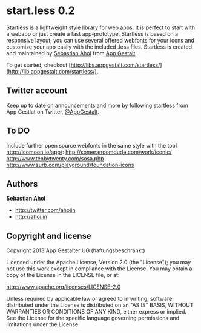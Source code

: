 # start.less 0.2

Startless is a lightweight style library for web apps.
It is perfect to start with a webapp or just create a fast app-prototype.
Startless is based on a responsive layout, you can use several offered webfonts for your icons and customize your app easily with the included .less files.
Startless is created and maintained by [Sebastian Ahoi](https://twitter.com/ahoiin) from [App Gestalt](http://www.appgestalt.com).

To get started, checkout [http://libs.appgestalt.com/startless/](http://lib.appgestalt.com/startless/).
 


Twitter account
---------------
Keep up to date on announcements and more by following startless from App Gestlat on Twitter, [@AppGestalt](https://twitter.com/AppGestalt).



To DO
----------
Include further open source webfonts 
in the same style with the tool http://icomoon.io/app/:
http://somerandomdude.com/work/iconic/
http://www.tenbytwenty.com/sosa.php
http://www.zurb.com/playground/foundation-icons



Authors
-------
**Sebastian Ahoi**

+ http://twitter.com/ahoiin
+ http://ahoi.in



Copyright and license
---------------------

Copyright 2013 App Gestalter UG (haftungsbeschränkt)

Licensed under the Apache License, Version 2.0 (the "License");
you may not use this work except in compliance with the License.
You may obtain a copy of the License in the LICENSE file, or at:

   http://www.apache.org/licenses/LICENSE-2.0

Unless required by applicable law or agreed to in writing, software
distributed under the License is distributed on an "AS IS" BASIS,
WITHOUT WARRANTIES OR CONDITIONS OF ANY KIND, either express or implied.
See the License for the specific language governing permissions and
limitations under the License.
